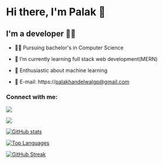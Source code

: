 # Hi there, I'm Palak 👋 

## I'm a developer 👩‍💻


- 👩‍🎓 Pursuing bachelor's in Computer Science
- 🌱 I’m currently learning full stack web development(MERN)
- 🎊 Enthusiastic about machine learning 



- 📧 E-mail: https://palakhandelwalgp@gmail.com

### Connect with me:
[<img src="https://img.icons8.com/color/48/000000/linkedin.png"/>](https://www.linkedin.com/in/palak-khandelwal/)

[<img src="https://img.icons8.com/color/48/000000/instagram-new--v2.png"/>](https://www.instagram.com/palakk2510/)



[![GitHub stats](https://github-readme-stats.vercel.app/api?username=palaksv&theme=dark)](https://github.com/anuraghazra/github-readme-stats)

[![Top Languages](https://github-readme-stats.vercel.app/api/top-langs/?username=palaksv&layout=compact)](https://github.com/anuraghazra/github-readme-stats)

[![GitHub Streak](https://github-readme-streak-stats.herokuapp.com/?user=palaksv)](https://git.io/streak-stats)

